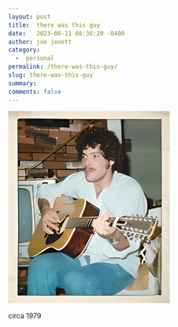 ```yaml
---
layout: post
title:  there was this guy
date:   2023-06-11 08:36:20 -0400
author: joe jenett
category:
  -  personal
permalink: /there-was-this-guy/
slug: there-was-this-guy
summary: 
comments: false
---
```

<img src="/images/this-guy.png" alt="" width="65%;">
<p>circa 1979</p>

<a href="https://brid.gy/publish/mastodon"></a>